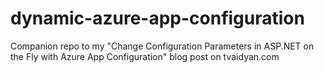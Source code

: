 # dynamic-azure-app-configuration
Companion repo to my "Change Configuration Parameters in ASP.NET on the Fly with Azure App Configuration" blog post on tvaidyan.com
